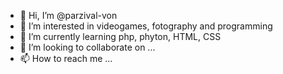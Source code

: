 - 👋 Hi, I’m @parzival-von
- 👀 I’m interested in videogames, fotography and programming
- 🌱 I’m currently learning php, phyton, HTML, CSS
- 💞️ I’m looking to collaborate on ...
- 📫 How to reach me ...

<!---
parzival-von/parzival-von is a ✨ special ✨ repository because its `README.md` (this file) appears on your GitHub profile.
You can click the Preview link to take a look at your changes.
--->
